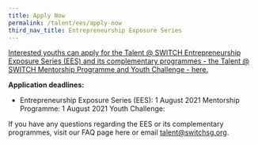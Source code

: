 ```yaml
---
title: Apply Now
permalink: /talent/ees/apply-now
third_nav_title: Entrepreneurship Exposure Series
---
```


[Interested youths can apply for the Talent @ SWITCH Entrepreneurship Exposure Series (EES) and its complementary programmes - the Talent @ SWITCH Mentorship Programme and Youth Challenge - here.](https://bit.ly/EESapply)

**Application deadlines:**
* Entrepreneurship Exposure Series (EES): 1 August 2021
Mentorship Programme: 1 August 2021
Youth Challenge: <NYC to advise>

If you have any questions regarding the EES or its complementary programmes, visit our FAQ page here or email talent@switchsg.org.